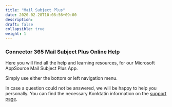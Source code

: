 ```yaml
---
title: "Mail Subject Plus"
date: 2020-02-28T10:08:56+09:00
description: 
draft: false
collapsible: true
weight: 1
---
```

### Connector 365 Mail Subject Plus Online Help

Here you will find all the help and learning resources, for our Microsoft AppSource Mail Subject Plus App.

Simply use either the bottom or left navigation menu.

In case a question could not be answered, we will be happy to help you personally. You can find the necessary Konktatin information on the [support page](en-us/apps/help-and-support/).